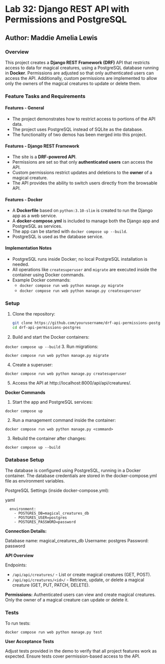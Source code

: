 # Lab 32: Django REST API with Permissions and PostgreSQL

## Author: Maddie Amelia Lewis

### Overview

This project creates a **Django REST Framework (DRF)** API that restricts access to data for magical creatures, using a PostgreSQL database running in **Docker**. Permissions are adjusted so that only authenticated users can access the API. Additionally, custom permissions are implemented to allow only the owners of the magical creatures to update or delete them.

### Feature Tasks and Requirements

#### Features - General
- The project demonstrates how to restrict access to portions of the API data.
- The project uses PostgreSQL instead of SQLite as the database.
- The functionality of two demos has been merged into this project.

#### Features - Django REST Framework
- The site is a **DRF-powered API**.
- Permissions are set so that only **authenticated users** can access the API.
- Custom permissions restrict updates and deletions to the **owner** of a magical creature.
- The API provides the ability to switch users directly from the browsable API.

#### Features - Docker
- A **Dockerfile** based on `python:3.10-slim` is created to run the Django app as a web service.
- A **docker-compose.yml** is included to manage both the Django app and PostgreSQL as services.
- The app can be started with `docker compose up --build`.
- PostgreSQL is used as the database service.

#### Implementation Notes
- PostgreSQL runs inside Docker; no local PostgreSQL installation is needed.
- All operations like `createsuperuser` and `migrate` are executed inside the container using Docker commands.
- Example Docker commands:
    - `docker compose run web python manage.py migrate`
    - `docker compose run web python manage.py createsuperuser`

### Setup

1. Clone the repository:
   ```bash
   git clone https://github.com/yourusername/drf-api-permissions-postgres.git
   cd drf-api-permissions-postgres
2. Build and start the Docker containers:

`docker compose up --build`
3. Run migrations:

`docker compose run web python manage.py migrate`

4. Create a superuser:

`docker compose run web python manage.py createsuperuser`

5. Access the API at http://localhost:8000/api/api/creatures/.


**Docker Commands**

1. Start the app and PostgreSQL services:

`docker compose up`

2. Run a management command inside the container:


`docker compose run web python manage.py <command>`

3. Rebuild the container after changes:


`docker compose up --build`


### Database Setup

The database is configured using PostgreSQL, running in a Docker container. The database credentials are stored in the docker-compose.yml file as environment variables.

PostgreSQL Settings (inside docker-compose.yml):

yaml
```
  environment:
    - POSTGRES_DB=magical_creatures_db
    - POSTGRES_USER=postgres
    - POSTGRES_PASSWORD=password
```

**Connection Details:**

Database name: magical_creatures_db
Username: postgres
Password: password

**API Overview**

Endpoints:
- `/api/api/creatures/` - List or create magical creatures (GET, POST).
- `/api/api/creatures/<id>/` - Retrieve, update, or delete a magical creature (GET, PUT, PATCH, DELETE).

**Permissions:**
Authenticated users can view and create magical creatures.
Only the owner of a magical creature can update or delete it.


### Tests
To run tests:


`docker compose run web python manage.py test`

**User Acceptance Tests**


Adjust tests provided in the demo to verify that all project features work as expected.
Ensure tests cover permission-based access to the API.